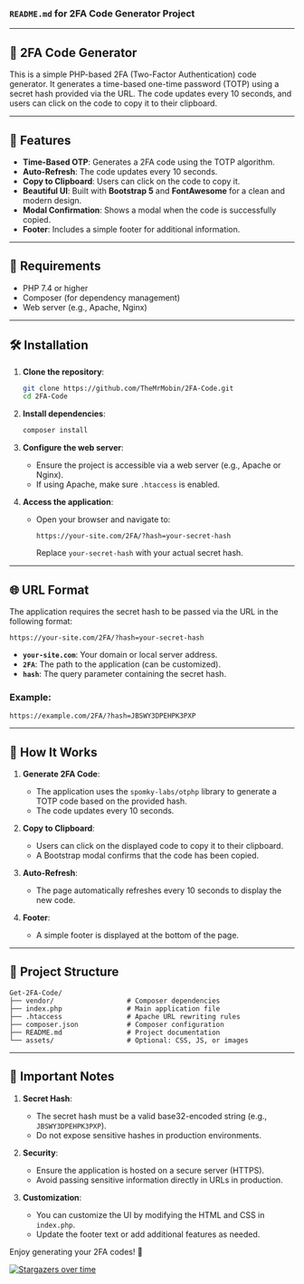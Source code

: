### `README.md` for 2FA Code Generator Project

---

## 📝 **2FA Code Generator**

This is a simple PHP-based 2FA (Two-Factor Authentication) code generator. It generates a time-based one-time password (TOTP) using a secret hash provided via the URL. The code updates every 10 seconds, and users can click on the code to copy it to their clipboard.

---

## 🚀 **Features**

- **Time-Based OTP**: Generates a 2FA code using the TOTP algorithm.
- **Auto-Refresh**: The code updates every 10 seconds.
- **Copy to Clipboard**: Users can click on the code to copy it.
- **Beautiful UI**: Built with **Bootstrap 5** and **FontAwesome** for a clean and modern design.
- **Modal Confirmation**: Shows a modal when the code is successfully copied.
- **Footer**: Includes a simple footer for additional information.

---

## 🔧 **Requirements**

- PHP 7.4 or higher
- Composer (for dependency management)
- Web server (e.g., Apache, Nginx)

---

## 🛠️ **Installation**

1. **Clone the repository**:
   ```bash
   git clone https://github.com/TheMrMobin/2FA-Code.git
   cd 2FA-Code
   ```

2. **Install dependencies**:
   ```bash
   composer install
   ```

3. **Configure the web server**:
   - Ensure the project is accessible via a web server (e.g., Apache or Nginx).
   - If using Apache, make sure `.htaccess` is enabled.

4. **Access the application**:
   - Open your browser and navigate to:
     ```
     https://your-site.com/2FA/?hash=your-secret-hash
     ```
     Replace `your-secret-hash` with your actual secret hash.

---

## 🌐 **URL Format**

The application requires the secret hash to be passed via the URL in the following format:

```
https://your-site.com/2FA/?hash=your-secret-hash
```

- **`your-site.com`**: Your domain or local server address.
- **`2FA`**: The path to the application (can be customized).
- **`hash`**: The query parameter containing the secret hash.

### Example:
```
https://example.com/2FA/?hash=JBSWY3DPEHPK3PXP
```

---

## 🎨 **How It Works**

1. **Generate 2FA Code**:
   - The application uses the `spomky-labs/otphp` library to generate a TOTP code based on the provided hash.
   - The code updates every 10 seconds.

2. **Copy to Clipboard**:
   - Users can click on the displayed code to copy it to their clipboard.
   - A Bootstrap modal confirms that the code has been copied.

3. **Auto-Refresh**:
   - The page automatically refreshes every 10 seconds to display the new code.

4. **Footer**:
   - A simple footer is displayed at the bottom of the page.

---

## 📂 **Project Structure**

```
Get-2FA-Code/
├── vendor/                  # Composer dependencies
├── index.php                # Main application file
├── .htaccess                # Apache URL rewriting rules
├── composer.json            # Composer configuration
├── README.md                # Project documentation
└── assets/                  # Optional: CSS, JS, or images
```

---

## 🛑 **Important Notes**

1. **Secret Hash**:
   - The secret hash must be a valid base32-encoded string (e.g., `JBSWY3DPEHPK3PXP`).
   - Do not expose sensitive hashes in production environments.

2. **Security**:
   - Ensure the application is hosted on a secure server (HTTPS).
   - Avoid passing sensitive information directly in URLs in production.

3. **Customization**:
   - You can customize the UI by modifying the HTML and CSS in `index.php`.
   - Update the footer text or add additional features as needed.



Enjoy generating your 2FA codes! 🔐

[![Stargazers over time](https://starchart.cc/TheMrMobin/2FA-Code.svg?variant=adaptive)](https://starchart.cc/TheMrMobin/2FA-Code)
